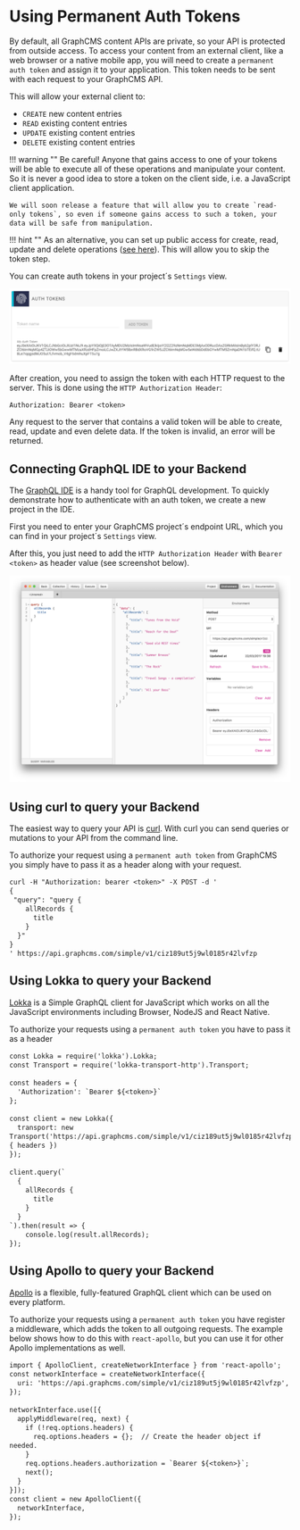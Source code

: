 # Using Permanent Auth Tokens

By default, all GraphCMS content APIs are private, so your API is protected from outside access. To access your content from an external client, like a web browser or a native mobile app, you will need to create a `permanent auth token` and assign it to your application. This token needs to be sent with each request to your GraphCMS API.

This will allow your external client to:

* `CREATE` new content entries
* `READ` existing content entries
* `UPDATE` existing content entries
* `DELETE` existing content entries

!!! warning ""
    Be careful! Anyone that gains access to one of your tokens will be able to execute all of these operations and manipulate your content. So it is never a good idea to store a token on the client side, i.e. a JavaScript client application.

    We will soon release a feature that will allow you to create `read-only tokens`, so even if someone gains access to such a token, your data will be safe from manipulation.

!!! hint ""
    As an alternative, you can set up public access for create, read, update and delete operations ([see here](/guides/Public_API_access)). This will allow you to skip the token step.

You can create auth tokens in your project´s `Settings` view.

![Screenshot](../img/guides/auth_token.png)

After creation, you need to assign the token with each HTTP request to the server. This is done using the `HTTP Authorization Header`:

```
Authorization: Bearer <token>
```

Any request to the server that contains a valid token will be able to create, read, update and even delete data. If the token is invalid, an error will be returned.

## Connecting GraphQL IDE to your Backend

The [GraphQL IDE](https://github.com/redound/graphql-ide) is a handy tool for GraphQL development. To quickly demonstrate how to authenticate with an auth token, we create a new project in the IDE.

First you need to enter your GraphCMS project´s endpoint URL, which you can find in your project´s `Settings` view.

After this, you just need to add the `HTTP Authorization Header` with `Bearer <token>` as header value (see screenshot below).

![Screenshot](../img/guides/graphql_ide.png)

## Using curl to query your Backend

The easiest way to query your API is [curl](https://curl.haxx.se/). With curl you can send queries or mutations to your API from the command line.

To authorize your request using a `permanent auth token` from GraphCMS you simply have to pass it as a header along with your request.

```
curl -H "Authorization: bearer <token>" -X POST -d '
{
 "query": "query {
    allRecords {
      title
    }
  }"
}
' https://api.graphcms.com/simple/v1/ciz189ut5j9wl0185r42lvfzp
```

## Using Lokka to query your Backend

[Lokka](https://github.com/kadirahq/lokka) is a Simple GraphQL client for JavaScript which works on all the JavaScript environments including Browser, NodeJS and React Native.

To authorize your requests using a `permanent auth token` you have to pass it as a header
```
const Lokka = require('lokka').Lokka;
const Transport = require('lokka-transport-http').Transport;

const headers = {
  'Authorization': `Bearer ${<token>}`
};

const client = new Lokka({
  transport: new Transport('https://api.graphcms.com/simple/v1/ciz189ut5j9wl0185r42lvfzp', { headers })
});

client.query(`
  {
    allRecords {
      title
    }
  }
`).then(result => {
    console.log(result.allRecords);
});
```

## Using Apollo to query your Backend

[Apollo](http://dev.apollodata.com/) is a flexible, fully-featured GraphQL client which can be used on every platform.

To authorize your requests using a `permanent auth token` you have register a middleware, which adds the token to all outgoing requests. The example below shows how to do this with `react-apollo`, but you can use it for other Apollo implementations as well.

```
import { ApolloClient, createNetworkInterface } from 'react-apollo';
const networkInterface = createNetworkInterface({
  uri: 'https://api.graphcms.com/simple/v1/ciz189ut5j9wl0185r42lvfzp',
});

networkInterface.use([{
  applyMiddleware(req, next) {
    if (!req.options.headers) {
      req.options.headers = {};  // Create the header object if needed.
    }
    req.options.headers.authorization = `Bearer ${<token>}`;
    next();
  }
}]);
const client = new ApolloClient({
  networkInterface,
});
```

